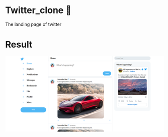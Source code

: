 # Twitter_clone :small_blue_diamond:

The landing page of twitter

# Result

![output](https://github.com/Samarthasbhat/twitter_clone/blob/main/view.png)
